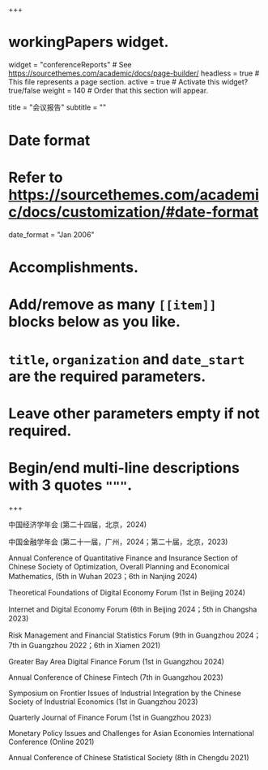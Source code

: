 +++
# workingPapers widget.
widget = "conferenceReports"  # See https://sourcethemes.com/academic/docs/page-builder/
headless = true  # This file represents a page section.
active = true  # Activate this widget? true/false
weight = 140  # Order that this section will appear.

title = "会议报告"
subtitle = ""

# Date format
#   Refer to https://sourcethemes.com/academic/docs/customization/#date-format
date_format = "Jan 2006"

# Accomplishments.
#   Add/remove as many `[[item]]` blocks below as you like.
#   `title`, `organization` and `date_start` are the required parameters.
#   Leave other parameters empty if not required.
#   Begin/end multi-line descriptions with 3 quotes `"""`.

+++


中国经济学年会 (第二十四届，北京，2024)

中国金融学年会 (第二十一届，广州，2024；第二十届，北京，2023)

Annual Conference of Quantitative Finance and Insurance Section of Chinese Society of Optimization, Overall Planning and Economical Mathematics, (5th in Wuhan 2023；6th in Nanjing 2024)

Theoretical Foundations of Digital Economy Forum (1st in Beijing 2024)

Internet and Digital Economy Forum (6th in Beijing 2024；5th in Changsha 2023)

Risk Management and Financial Statistics Forum (9th in Guangzhou 2024；7th in Guangzhou 2022；6th in Xiamen 2021)

Greater Bay Area Digital Finance Forum (1st in Guangzhou 2024)

Annual Conference of Chinese Fintech (7th in Guangzhou 2023)

Symposium on Frontier Issues of Industrial Integration by the Chinese Society of Industrial Economics (1st in Guangzhou 2023)

Quarterly Journal of Finance Forum (1st in Guangzhou 2023)

Monetary Policy Issues and Challenges for Asian Economies International Conference (Online 2021)

Annual Conference of Chinese Statistical Society (8th in Chengdu 2021)
